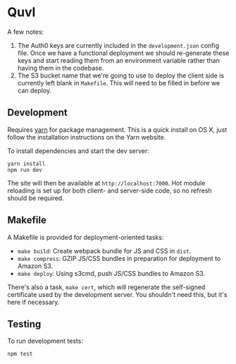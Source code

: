 # Quvl

A few notes:

1. The Auth0 keys are currently included in the `development.json` config file. Once we have
a functional deployment we should re-generate these keys and start reading them from an
environment variable rather than having them in the codebase.
2. The S3 bucket name that we're going to use to deploy the client side is currently left
blank in `Makefile`. This will need to be filled in before we can deploy.

## Development

Requires [yarn](https://yarnpkg.com) for package management. This is a quick install on OS X,
just follow the installation instructions on the Yarn website.

To install dependencies and start the dev server:

```
yarn install
npm run dev
```

The site will then be available at `http://localhost:7000`. Hot module reloading is set up
for both client- and server-side code, so no refresh should be required.

## Makefile

A Makefile is provided for deployment-oriented tasks:

* `make build`: Create webpack bundle for JS and CSS in `dist`.
* `make compress`: GZIP JS/CSS bundles in preparation for deployment to Amazon S3.
* `make deploy`: Using s3cmd, push JS/CSS bundles to Amazon S3.

There's also a task, `make cert`, which will regenerate the self-signed certificate
used by the development server. You shouldn't need this, but it's here if necessary.

## Testing

To run development tests:

`npm test`


